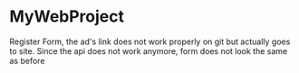 # MyWebProject
Register Form, the ad's link does not work properly on git but actually goes to site.
Since the api does not work anymore, form does not look the same as before
